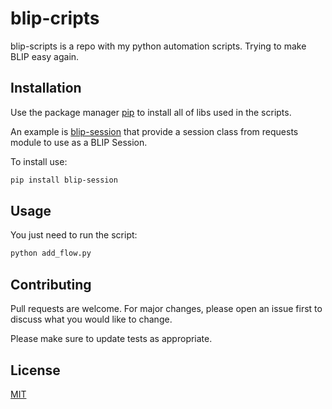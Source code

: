 # blip-cripts

blip-scripts is a repo with my python automation scripts. Trying to make BLIP easy again. 

## Installation

Use the package manager [pip](https://pip.pypa.io/en/stable/) to install all of libs used in the scripts.

An example is [blip-session](https://github.com/chr0m1ng/blip-session) that provide a session class from requests module to use as a BLIP Session.

To install use:
```bash
pip install blip-session
```

## Usage

You just need to run the script:
```bash
python add_flow.py
```

## Contributing
Pull requests are welcome. For major changes, please open an issue first to discuss what you would like to change.

Please make sure to update tests as appropriate.

## License
[MIT](https://choosealicense.com/licenses/mit/)
